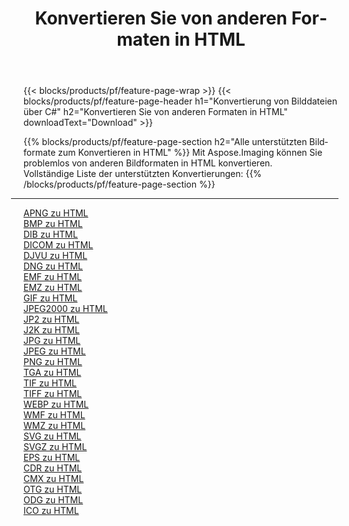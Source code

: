 ﻿---
title: Konvertieren Sie von anderen Formaten in HTML 
weight: 3920
url: /de/net/conversion/to/html 
lang: de
langdirlevel: 2
locales: zh-hans,ja,it,ru,de,es,fr,nl,id,lt,pl,pt,vi,tr,ko,zh-hant,ar,hi,th,sv,cs,uk,he
description: Mit Aspose.Imaging können Sie problemlos von anderen Formaten in HTML konvertieren
---

{{< blocks/products/pf/feature-page-wrap >}}
{{< blocks/products/pf/feature-page-header h1="Konvertierung von Bilddateien über C#" h2="Konvertieren Sie von anderen Formaten in HTML" downloadText="Download" >}}


{{% blocks/products/pf/feature-page-section  h2="Alle unterstützten Bildformate zum Konvertieren in HTML" %}}
Mit Aspose.Imaging können Sie problemlos von anderen Bildformaten in HTML konvertieren.
<br/>
Vollständige Liste der unterstützten Konvertierungen:
{{% /blocks/products/pf/feature-page-section %}}
<div class="container-fluid productfamilypage bg-gray">
    <div class="convertypes bg-gray agp-content section">
        <div class="container">
		<hr style="margin-left:-20px;"/>
		<div class="row other-converters">
		    <div class='col-md-2 other-converter remove-lp remove-rp'><a href="/imaging/de/net/conversion/apng-to-html" >APNG zu HTML</a></div>
<div class='col-md-2 other-converter remove-lp remove-rp'><a href="/imaging/de/net/conversion/bmp-to-html" >BMP zu HTML</a></div>
<div class='col-md-2 other-converter remove-lp remove-rp'><a href="/imaging/de/net/conversion/dib-to-html" >DIB zu HTML</a></div>
<div class='col-md-2 other-converter remove-lp remove-rp'><a href="/imaging/de/net/conversion/dicom-to-html" >DICOM zu HTML</a></div>
<div class='col-md-2 other-converter remove-lp remove-rp'><a href="/imaging/de/net/conversion/djvu-to-html" >DJVU zu HTML</a></div>
<div class='col-md-2 other-converter remove-lp remove-rp'><a href="/imaging/de/net/conversion/dng-to-html" >DNG zu HTML</a></div>
<div class='col-md-2 other-converter remove-lp remove-rp'><a href="/imaging/de/net/conversion/emf-to-html" >EMF zu HTML</a></div>
<div class='col-md-2 other-converter remove-lp remove-rp'><a href="/imaging/de/net/conversion/emz-to-html" >EMZ zu HTML</a></div>
<div class='col-md-2 other-converter remove-lp remove-rp'><a href="/imaging/de/net/conversion/gif-to-html" >GIF zu HTML</a></div>
<div class='col-md-2 other-converter remove-lp remove-rp'><a href="/imaging/de/net/conversion/jpeg2000-to-html" >JPEG2000 zu HTML</a></div>
<div class='col-md-2 other-converter remove-lp remove-rp'><a href="/imaging/de/net/conversion/jp2-to-html" >JP2 zu HTML</a></div>
<div class='col-md-2 other-converter remove-lp remove-rp'><a href="/imaging/de/net/conversion/j2k-to-html" >J2K zu HTML</a></div>
<div class='col-md-2 other-converter remove-lp remove-rp'><a href="/imaging/de/net/conversion/jpg-to-html" >JPG zu HTML</a></div>
<div class='col-md-2 other-converter remove-lp remove-rp'><a href="/imaging/de/net/conversion/jpeg-to-html" >JPEG zu HTML</a></div>
<div class='col-md-2 other-converter remove-lp remove-rp'><a href="/imaging/de/net/conversion/png-to-html" >PNG zu HTML</a></div>
<div class='col-md-2 other-converter remove-lp remove-rp'><a href="/imaging/de/net/conversion/tga-to-html" >TGA zu HTML</a></div>
<div class='col-md-2 other-converter remove-lp remove-rp'><a href="/imaging/de/net/conversion/tif-to-html" >TIF zu HTML</a></div>
<div class='col-md-2 other-converter remove-lp remove-rp'><a href="/imaging/de/net/conversion/tiff-to-html" >TIFF zu HTML</a></div>
<div class='col-md-2 other-converter remove-lp remove-rp'><a href="/imaging/de/net/conversion/webp-to-html" >WEBP zu HTML</a></div>
<div class='col-md-2 other-converter remove-lp remove-rp'><a href="/imaging/de/net/conversion/wmf-to-html" >WMF zu HTML</a></div>
<div class='col-md-2 other-converter remove-lp remove-rp'><a href="/imaging/de/net/conversion/wmz-to-html" >WMZ zu HTML</a></div>
<div class='col-md-2 other-converter remove-lp remove-rp'><a href="/imaging/de/net/conversion/svg-to-html" >SVG zu HTML</a></div>
<div class='col-md-2 other-converter remove-lp remove-rp'><a href="/imaging/de/net/conversion/svgz-to-html" >SVGZ zu HTML</a></div>
<div class='col-md-2 other-converter remove-lp remove-rp'><a href="/imaging/de/net/conversion/eps-to-html" >EPS zu HTML</a></div>
<div class='col-md-2 other-converter remove-lp remove-rp'><a href="/imaging/de/net/conversion/cdr-to-html" >CDR zu HTML</a></div>
<div class='col-md-2 other-converter remove-lp remove-rp'><a href="/imaging/de/net/conversion/cmx-to-html" >CMX zu HTML</a></div>
<div class='col-md-2 other-converter remove-lp remove-rp'><a href="/imaging/de/net/conversion/otg-to-html" >OTG zu HTML</a></div>
<div class='col-md-2 other-converter remove-lp remove-rp'><a href="/imaging/de/net/conversion/odg-to-html" >ODG zu HTML</a></div>
<div class='col-md-2 other-converter remove-lp remove-rp'><a href="/imaging/de/net/conversion/ico-to-html" >ICO zu HTML</a></div>
                </div>
        </div>
    </div>
</div>
<br/>

